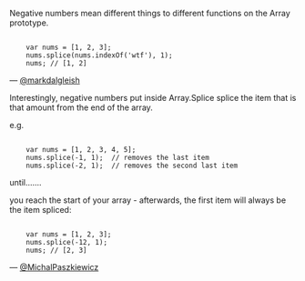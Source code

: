 Negative numbers mean different things to different functions on the Array prototype.

<code>
    var nums = [1, 2, 3];
    nums.splice(nums.indexOf('wtf'), 1);
    nums; // [1, 2]
</code>

— [@markdalgleish][1]

[1]:https://twitter.com/markdalgleish


Interestingly, negative numbers put inside Array.Splice splice the item that is that amount from the end of the array.

e.g.

<code>
    var nums = [1, 2, 3, 4, 5];
    nums.splice(-1, 1);  // removes the last item
    nums.splice(-2, 1);  // removes the second last item
</code>

until.......

you reach the start of your array - afterwards, the first item will always be the item spliced:

<code>
    var nums = [1, 2, 3];
    nums.splice(-12, 1);
    nums; // [2, 3]
</code>

— [@MichalPaszkiewicz][1]

[1]:http://www.michalpaszkiewicz.co.uk/
